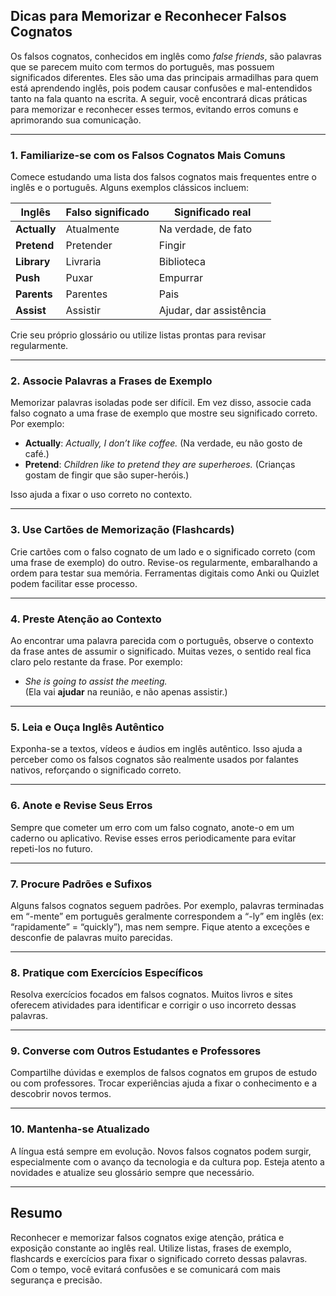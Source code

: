 ## Dicas para Memorizar e Reconhecer Falsos Cognatos

Os falsos cognatos, conhecidos em inglês como *false friends*, são palavras que se parecem muito com termos do português, mas possuem significados diferentes. Eles são uma das principais armadilhas para quem está aprendendo inglês, pois podem causar confusões e mal-entendidos tanto na fala quanto na escrita. A seguir, você encontrará dicas práticas para memorizar e reconhecer esses termos, evitando erros comuns e aprimorando sua comunicação.

---

### 1. **Familiarize-se com os Falsos Cognatos Mais Comuns**

Comece estudando uma lista dos falsos cognatos mais frequentes entre o inglês e o português. Alguns exemplos clássicos incluem:

| Inglês      | Falso significado | Significado real      |
|-------------|------------------|-----------------------|
| **Actually**| Atualmente       | Na verdade, de fato   |
| **Pretend** | Pretender        | Fingir                |
| **Library** | Livraria         | Biblioteca            |
| **Push**    | Puxar            | Empurrar              |
| **Parents** | Parentes         | Pais                  |
| **Assist**  | Assistir         | Ajudar, dar assistência |

Crie seu próprio glossário ou utilize listas prontas para revisar regularmente.

---

### 2. **Associe Palavras a Frases de Exemplo**

Memorizar palavras isoladas pode ser difícil. Em vez disso, associe cada falso cognato a uma frase de exemplo que mostre seu significado correto. Por exemplo:

- **Actually**: *Actually, I don’t like coffee.* (Na verdade, eu não gosto de café.)
- **Pretend**: *Children like to pretend they are superheroes.* (Crianças gostam de fingir que são super-heróis.)

Isso ajuda a fixar o uso correto no contexto.

---

### 3. **Use Cartões de Memorização (Flashcards)**

Crie cartões com o falso cognato de um lado e o significado correto (com uma frase de exemplo) do outro. Revise-os regularmente, embaralhando a ordem para testar sua memória. Ferramentas digitais como Anki ou Quizlet podem facilitar esse processo.

---

### 4. **Preste Atenção ao Contexto**

Ao encontrar uma palavra parecida com o português, observe o contexto da frase antes de assumir o significado. Muitas vezes, o sentido real fica claro pelo restante da frase. Por exemplo:

- *She is going to assist the meeting.*  
  (Ela vai **ajudar** na reunião, e não apenas assistir.)

---

### 5. **Leia e Ouça Inglês Autêntico**

Exponha-se a textos, vídeos e áudios em inglês autêntico. Isso ajuda a perceber como os falsos cognatos são realmente usados por falantes nativos, reforçando o significado correto.

---

### 6. **Anote e Revise Seus Erros**

Sempre que cometer um erro com um falso cognato, anote-o em um caderno ou aplicativo. Revise esses erros periodicamente para evitar repeti-los no futuro.

---

### 7. **Procure Padrões e Sufixos**

Alguns falsos cognatos seguem padrões. Por exemplo, palavras terminadas em “-mente” em português geralmente correspondem a “-ly” em inglês (ex: “rapidamente” = “quickly”), mas nem sempre. Fique atento a exceções e desconfie de palavras muito parecidas.

---

### 8. **Pratique com Exercícios Específicos**

Resolva exercícios focados em falsos cognatos. Muitos livros e sites oferecem atividades para identificar e corrigir o uso incorreto dessas palavras.

---

### 9. **Converse com Outros Estudantes e Professores**

Compartilhe dúvidas e exemplos de falsos cognatos em grupos de estudo ou com professores. Trocar experiências ajuda a fixar o conhecimento e a descobrir novos termos.

---

### 10. **Mantenha-se Atualizado**

A língua está sempre em evolução. Novos falsos cognatos podem surgir, especialmente com o avanço da tecnologia e da cultura pop. Esteja atento a novidades e atualize seu glossário sempre que necessário.

---

## Resumo

Reconhecer e memorizar falsos cognatos exige atenção, prática e exposição constante ao inglês real. Utilize listas, frases de exemplo, flashcards e exercícios para fixar o significado correto dessas palavras. Com o tempo, você evitará confusões e se comunicará com mais segurança e precisão.